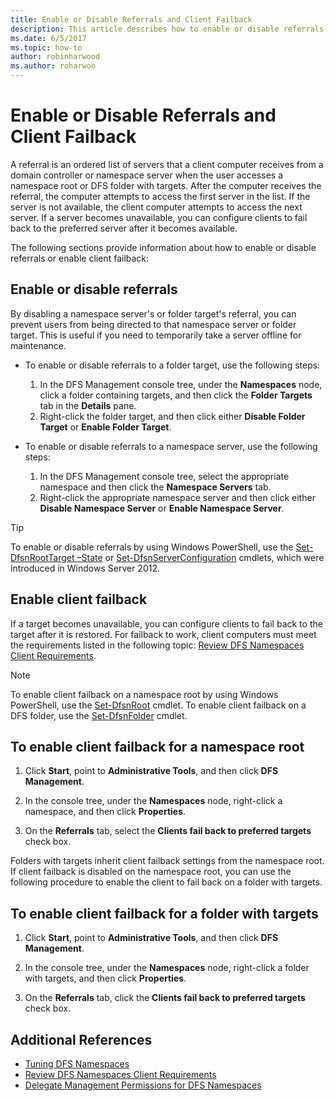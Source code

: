 ```yaml
---
title: Enable or Disable Referrals and Client Failback
description: This article describes how to enable or disable referrals and client failback.
ms.date: 6/5/2017
ms.topic: how-to
author: robinharwood
ms.author: roharwoo
---
```

# Enable or Disable Referrals and Client Failback

A referral is an ordered list of servers that a client computer receives from a domain controller or namespace server when the user accesses a namespace root or DFS folder with targets. After the computer receives the referral, the computer attempts to access the first server in the list. If the server is not available, the client computer attempts to access the next server. If a server becomes unavailable, you can configure clients to fail back to the preferred server after it becomes available.

The following sections provide information about how to enable or disable referrals or enable client failback:

## Enable or disable referrals

By disabling a namespace server's or folder target's referral, you can prevent users from being directed to that namespace server or folder target. This is useful if you need to temporarily take a server offline for maintenance.

-   To enable or disable referrals to a folder target, use the following steps:

    1.  In the DFS Management console tree, under the **Namespaces** node, click a folder containing targets, and then click the **Folder Targets** tab in the **Details** pane.
    2.  Right-click the folder target, and then click either **Disable Folder Target** or **Enable Folder Target**.

-   To enable or disable referrals to a namespace server, use the following steps:

    1.  In the DFS Management console tree, select the appropriate namespace and then click the **Namespace Servers** tab.
    2.  Right-click the appropriate namespace server and then click either **Disable Namespace Server** or **Enable Namespace Server**.


> [!TIP]
> To enable or disable referrals by using Windows PowerShell, use the [Set-DfsnRootTarget –State](/previous-versions/windows/it-pro/windows-server-2008-R2-and-2008/cc731089(v=ws.11)) or [Set-DfsnServerConfiguration](/previous-versions/windows/it-pro/windows-server-2008-R2-and-2008/cc731089(v=ws.11)) cmdlets, which were introduced in Windows Server 2012.

## Enable client failback

If a target becomes unavailable, you can configure clients to fail back to the target after it is restored. For failback to work, client computers must meet the requirements listed in the following topic: [Review DFS Namespaces Client Requirements](/previous-versions/windows/it-pro/windows-server-2008-R2-and-2008/cc771913(v=ws.11)).


> [!NOTE]
> To enable client failback on a namespace root by using Windows PowerShell, use the [Set-DfsnRoot](/previous-versions/windows/it-pro/windows-server-2008-R2-and-2008/cc771913(v=ws.11)) cmdlet. To enable client failback on a DFS folder, use the [Set-DfsnFolder](/previous-versions/windows/it-pro/windows-server-2008-R2-and-2008/cc771913(v=ws.11)) cmdlet.


## To enable client failback for a namespace root

1.  Click **Start**, point to **Administrative Tools**, and then click **DFS Management**.

2.  In the console tree, under the **Namespaces** node, right-click a namespace, and then click **Properties**.

3.  On the **Referrals** tab, select the **Clients fail back to preferred targets** check box.

Folders with targets inherit client failback settings from the namespace root. If client failback is disabled on the namespace root, you can use the following procedure to enable the client to fail back on a folder with targets.

## To enable client failback for a folder with targets

1.  Click **Start**, point to **Administrative Tools**, and then click **DFS Management**.

2.  In the console tree, under the **Namespaces** node, right-click a folder with targets, and then click **Properties**.

3.  On the **Referrals** tab, click the **Clients fail back to preferred targets** check box.

## Additional References

-   [Tuning DFS Namespaces](tuning-dfs-namespaces.md)
-   [Review DFS Namespaces Client Requirements](/previous-versions/windows/it-pro/windows-server-2008-R2-and-2008/cc771913(v=ws.11))
-   [Delegate Management Permissions for DFS Namespaces](delegate-management-permissions-for-dfs-namespaces.md)

